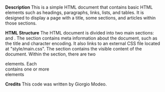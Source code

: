 **Description**
This is a simple HTML document that contains basic HTML elements such as headings, paragraphs, links, lists, and tables. It is designed to display a page with a title, some sections, and articles within those sections.

**HTML Structure**
The HTML document is divided into two main sections: <head> and <body>. The <head> section contains meta information about the document, such as the title and character encoding. It also links to an external CSS file located at "style/main.css". The <body> section contains the visible content of the document.
Within the <body> section, there are two <section> elements. Each <section> contains one or more <article> elements

**Credits**
This code was written by Giorgio Modeo.